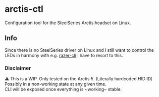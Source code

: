 # arctis-ctl
Configuration tool for the SteelSeries Arctis headset on Linux.

## Info
Since there is no SteelSeries driver on Linux and I still want to control the LEDs in harmony with e.g. [razer-cli](https://github.com/LoLei/razer-cli/) I have to resort to this.

### Disclaimer
:warning: This is a WIP. Only tested on the Arctis 5. (Literally hardcoded HID ID)  
Possibly in a non-working state at any given time.  
CLI will be exposed once everything is ~working~ stable.
